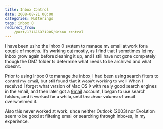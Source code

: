 ```yaml
---
title: Inbox Control
date: 2008-08-21 00:00
categories: Mutterings
tags: inbox 0
redirect_from:
  - /post/171655371005/inbox-control
---
```

I have been using the [Inbox 0](https://www.43folders.com/izero) system to manage my email at work for a couple of months. It&rsquo;s working out mostly, as I find that I sometimes let my Inbox grow again before cleaning it up, and I still have not gone completely though the DMZ folder to determine what needs to be archived and what doesn&rsquo;t.

Prior to using Inbox 0 to manage the inbox, I had been using search filters to control my email, but still found that it wasn&rsquo;t working to well. When I received I forget what version of Mac OS X with really good search engines in the email, and then later got a [Gmail](https://mail.google.com/) account, I began to use search folders, and it worked for a while, until the sheer volume of email overwhelmed it.

Also this never worked at work, since neither [Outlook](https://office.microsoft.com/outlook) (2003) nor [Evolution](https://projects.gnome.org/evolution/) seem to be good at filtering email or searching through inboxes, in my experience.
